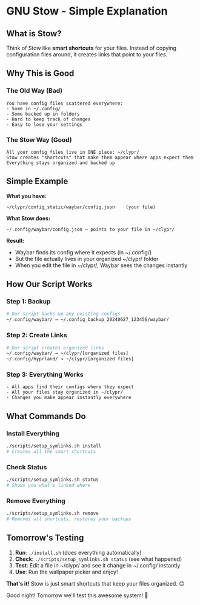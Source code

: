 # GNU Stow - Simple Explanation

## What is Stow?

Think of Stow like **smart shortcuts** for your files. Instead of copying configuration files around, it creates links that point to your files.

## Why This is Good

### The Old Way (Bad)
```
You have config files scattered everywhere:
- Some in ~/.config/
- Some backed up in folders
- Hard to keep track of changes
- Easy to lose your settings
```

### The Stow Way (Good)
```
All your config files live in ONE place: ~/clypr/
Stow creates "shortcuts" that make them appear where apps expect them
Everything stays organized and backed up
```

## Simple Example

**What you have:**
```
~/clypr/config_static/waybar/config.json    (your file)
```

**What Stow does:**
```
~/.config/waybar/config.json → points to your file in ~/clypr/
```

**Result:**
- Waybar finds its config where it expects (in ~/.config/)
- But the file actually lives in your organized ~/clypr/ folder
- When you edit the file in ~/clypr/, Waybar sees the changes instantly

## How Our Script Works

### Step 1: Backup
```bash
# Our script backs up any existing configs
~/.config/waybar/ → ~/.config_backup_20240627_123456/waybar/
```

### Step 2: Create Links
```bash
# Our script creates organized links
~/.config/waybar/ → ~/clypr/[organized files]
~/.config/hyprland/ → ~/clypr/[organized files]
```

### Step 3: Everything Works
```
- All apps find their configs where they expect
- All your files stay organized in ~/clypr/
- Changes you make appear instantly everywhere
```

## What Commands Do

### Install Everything
```bash
./scripts/setup_symlinks.sh install
# Creates all the smart shortcuts
```

### Check Status
```bash
./scripts/setup_symlinks.sh status
# Shows you what's linked where
```

### Remove Everything
```bash
./scripts/setup_symlinks.sh remove
# Removes all shortcuts, restores your backups
```

## Tomorrow's Testing

1. **Run**: `./install.sh` (does everything automatically)
2. **Check**: `./scripts/setup_symlinks.sh status` (see what happened)
3. **Test**: Edit a file in ~/clypr/ and see it change in ~/.config/ instantly
4. **Use**: Run the wallpaper picker and enjoy!

**That's it!** Stow is just smart shortcuts that keep your files organized. 😊

Good night! Tomorrow we'll test this awesome system! 🌙